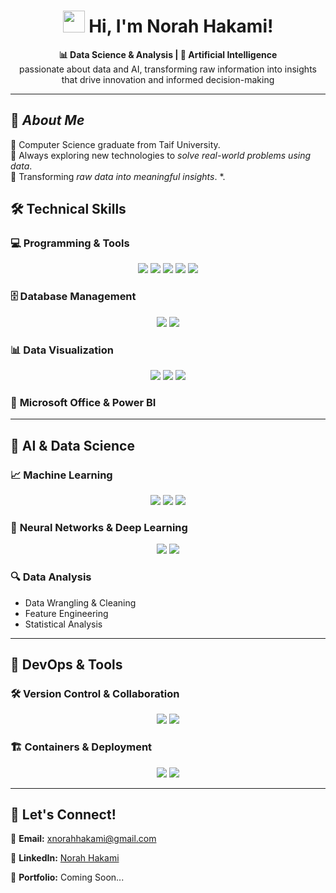 <!-- HEADER -->
<h1 align="center">
  <img src="https://media.giphy.com/media/hvRJCLFzcasrR4ia7z/giphy.gif" width="35"> 
  Hi, I'm <strong>Norah Hakami</strong>!  
</h1>

<p align="center">
  <strong>📊 Data Science & Analysis | 🤖 Artificial Intelligence</strong><br>
   passionate about data and AI, transforming raw information into insights that drive innovation and informed decision-making
</p>

---
## 🚀 *About Me*
🔹 Computer Science graduate from Taif University.  
🔹 Always exploring new technologies to *solve real-world problems using data*.  
🔹 Transforming *raw data into meaningful insights*. *.  

## 🛠️ **Technical Skills**  

### 💻 **Programming & Tools**  
<p align="center">
  <img src="https://img.shields.io/badge/Python-3776AB?style=for-the-badge&logo=python&logoColor=white"/>
  <img src="https://img.shields.io/badge/SQL-4479A1?style=for-the-badge&logo=mysql&logoColor=white"/>
  <img src="https://img.shields.io/badge/Jupyter-F37626?style=for-the-badge&logo=jupyter&logoColor=white"/>
  <img src="https://img.shields.io/badge/Anaconda-44A833?style=for-the-badge&logo=anaconda&logoColor=white"/>
  <img src="https://img.shields.io/badge/Figma-F24E1E?style=for-the-badge&logo=figma&logoColor=white"/>
</p>
 

### 🗄 **Database Management**  
<p align="center">
  <img src="https://img.shields.io/badge/MySQL-4479A1?style=for-the-badge&logo=mysql&logoColor=white"/>
  <img src="https://img.shields.io/badge/PostgreSQL-336791?style=for-the-badge&logo=postgresql&logoColor=white"/>
</p>

### 📊 **Data Visualization**  
<p align="center">
  <img src="https://img.shields.io/badge/Power%20BI-F2C811?style=for-the-badge&logo=powerbi&logoColor=black"/>
  <img src="https://img.shields.io/badge/Matplotlib-11557C?style=for-the-badge&logo=python&logoColor=white"/>
  <img src="https://img.shields.io/badge/Seaborn-0081A5?style=for-the-badge&logo=python&logoColor=white"/>
</p>

### 📂 **Microsoft Office & Power BI**  

---

## 🤖 **AI & Data Science**  

### 📈 **Machine Learning**  
<p align="center">
  <img src="https://img.shields.io/badge/Scikit--learn-F7931E?style=for-the-badge&logo=scikit-learn&logoColor=white"/>
  <img src="https://img.shields.io/badge/Pandas-150458?style=for-the-badge&logo=pandas&logoColor=white"/>
  <img src="https://img.shields.io/badge/NumPy-013243?style=for-the-badge&logo=numpy&logoColor=white"/>
</p>

### 🧠 **Neural Networks & Deep Learning**  
<p align="center">
  <img src="https://img.shields.io/badge/TensorFlow-FF6F00?style=for-the-badge&logo=tensorflow&logoColor=white"/>
  <img src="https://img.shields.io/badge/Keras-D00000?style=for-the-badge&logo=keras&logoColor=white"/>
</p>

### 🔍 **Data Analysis**  
- Data Wrangling & Cleaning  
- Feature Engineering  
- Statistical Analysis  

---

## 🔧 **DevOps & Tools**  

### 🛠 **Version Control & Collaboration**  
<p align="center">
  <img src="https://img.shields.io/badge/Git-F05032?style=for-the-badge&logo=git&logoColor=white"/>
  <img src="https://img.shields.io/badge/GitHub-181717?style=for-the-badge&logo=github&logoColor=white"/>
</p>

### 🏗 **Containers & Deployment**  
<p align="center">
  <img src="https://img.shields.io/badge/Docker-2496ED?style=for-the-badge&logo=docker&logoColor=white"/>
  <img src="https://img.shields.io/badge/Linux-FCC624?style=for-the-badge&logo=linux&logoColor=black"/>
</p>

---

## 🎯 **Let's Connect!**
📩 **Email:** [xnorahhakami@gmail.com](mailto:xnorahhakami@gmail.com)  

💼 **LinkedIn:** [Norah Hakami](https://www.linkedin.com/in/norah-hakami/)

🔗 **Portfolio:** Coming Soon...
